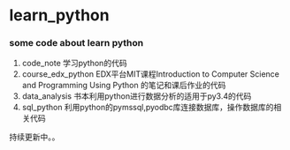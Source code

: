 # learn_python
### some code about learn python

1. code_note 学习python的代码
2. course_edx_python  EDX平台MIT课程Introduction to Computer Science and Programming Using Python 的笔记和课后作业的代码
3. data_analysis 书本利用python进行数据分析的适用于py3.4的代码
4. sql_python 利用python的pymssql,pyodbc库连接数据库，操作数据库的相关代码


持续更新中。。

